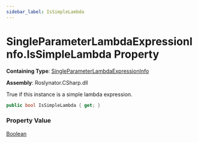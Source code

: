 ```yaml
---
sidebar_label: IsSimpleLambda
---
```


# SingleParameterLambdaExpressionInfo\.IsSimpleLambda Property

**Containing Type**: [SingleParameterLambdaExpressionInfo](../index.md)

**Assembly**: Roslynator\.CSharp\.dll

  
True if this instance is a simple lambda expression\.

```csharp
public bool IsSimpleLambda { get; }
```

### Property Value

[Boolean](https://docs.microsoft.com/en-us/dotnet/api/system.boolean)

